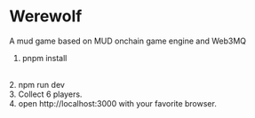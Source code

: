 # Werewolf
A mud game based on MUD onchain game engine and Web3MQ

1. pnpm install
<br>
2. npm run dev
<br>
3. Collect 6 players.
<br>
4. open http://localhost:3000 with your favorite browser.
